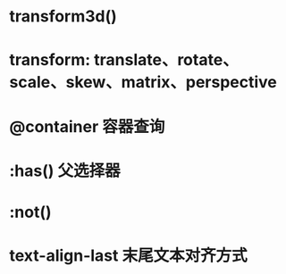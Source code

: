 # transform3d()
# transform: translate、rotate、scale、skew、matrix、perspective

# @container 容器查询
# :has() 父选择器
# :not()
# text-align-last 末尾文本对齐方式